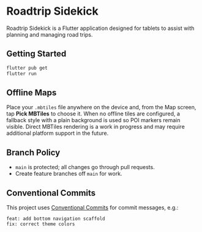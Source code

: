 # Roadtrip Sidekick

Roadtrip Sidekick is a Flutter application designed for tablets to assist with planning and managing road trips.

## Getting Started

```bash
flutter pub get
flutter run
```

## Offline Maps

Place your `.mbtiles` file anywhere on the device and, from the Map screen, tap **Pick MBTiles** to choose it. When no offline tiles are configured, a fallback style with a plain background is used so POI markers remain visible. Direct MBTiles rendering is a work in progress and may require additional platform support in the future.

## Branch Policy
- `main` is protected; all changes go through pull requests.
- Create feature branches off `main` for work.

## Conventional Commits
This project uses [Conventional Commits](https://www.conventionalcommits.org/) for commit messages, e.g.:

```
feat: add bottom navigation scaffold
fix: correct theme colors
```
